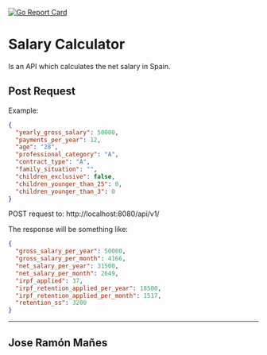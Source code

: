 [![Go Report Card](https://goreportcard.com/badge/github.com/jrmanes/salary-calculator)](https://goreportcard.com/report/github.com/jrmanes/salary-calculator)

# Salary Calculator

Is an API which calculates the net salary in Spain.

## Post Request
Example:

```json
{
  "yearly_gross_salary": 50000,
  "payments_per_year": 12,
  "age": "28",
  "professional_category": "A",
  "contract_type": "A",
  "family_situation": "",
  "children_exclusive": false,
  "children_younger_than_25": 0,
  "children_younger_than_3": 0
}
```

POST request to: http://localhost:8080/api/v1/


The response will be something like:

```json
{
  "gross_salary_per_year": 50000,
  "gross_salary_per_month": 4166,
  "net_salary_per_year": 31500,
  "net_salary_per_month": 2649,
  "irpf_applied": 37,
  "irpf_retention_applied_per_year": 18500,
  "irpf_retention_applied_per_month": 1517,
  "retention_ss": 3200
}
```

----
Jose Ramón Mañes
----
